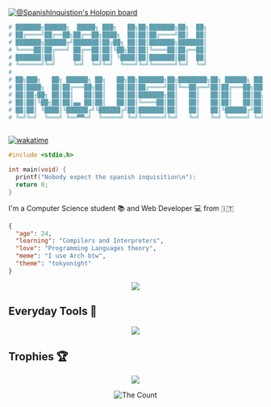[![@SpanishInquistion's Holopin board](https://holopin.io/api/user/board?user=spanishinquisition)](https://holopin.io/@spanishinquisition)
```sh
# ███████╗██████╗  █████╗ ███╗   ██╗██╗███████╗██╗  ██╗                       
# ██╔════╝██╔══██╗██╔══██╗████╗  ██║██║██╔════╝██║  ██║                       
# ███████╗██████╔╝███████║██╔██╗ ██║██║███████╗███████║                       
# ╚════██║██╔═══╝ ██╔══██║██║╚██╗██║██║╚════██║██╔══██║                       
# ███████║██║     ██║  ██║██║ ╚████║██║███████║██║  ██║                       
# ╚══════╝╚═╝     ╚═╝  ╚═╝╚═╝  ╚═══╝╚═╝╚══════╝╚═╝  ╚═╝                       
#                                                                            
# ██╗███╗   ██╗ ██████╗ ██╗   ██╗██╗███████╗██╗████████╗██╗ ██████╗ ███╗   ██╗
# ██║████╗  ██║██╔═══██╗██║   ██║██║██╔════╝██║╚══██╔══╝██║██╔═══██╗████╗  ██║
# ██║██╔██╗ ██║██║   ██║██║   ██║██║███████╗██║   ██║   ██║██║   ██║██╔██╗ ██║
# ██║██║╚██╗██║██║▄▄ ██║██║   ██║██║╚════██║██║   ██║   ██║██║   ██║██║╚██╗██║
# ██║██║ ╚████║╚██████╔╝╚██████╔╝██║███████║██║   ██║   ██║╚██████╔╝██║ ╚████║
# ╚═╝╚═╝  ╚═══╝ ╚══▀▀═╝  ╚═════╝ ╚═╝╚══════╝╚═╝   ╚═╝   ╚═╝ ╚═════╝ ╚═╝  ╚═══╝
                                                                            
```

[![wakatime](https://wakatime.com/badge/user/a066da80-f2e0-402c-bda8-566c96e36484.svg)](https://wakatime.com/@a066da80-f2e0-402c-bda8-566c96e36484?style=social)

```C
#include <stdio.h>

int main(void) {
  printf("Nobody expect the spanish inquisition\n"):
  return 0;
}
```

I'm a Computer Science student 📚 and Web Developer 💻 from 🇮🇹 <br/>

```json
{
  "age": 24,
  "learning": "Compilers and Interpreters",
  "love": "Programming Languages theory",
  "meme": "I use Arch btw",
  "theme": "tokyonight"
}
```

<p align="center">
 <img src="https://quotes-github-readme.vercel.app/api?type=horizontal&theme=tokyonight&quote=Science%20is%20what%20we%20understand%20well%20enough%20to%20explain%20to%20a%20computer%2C%20Art%20is%20all%20the%20rest&author=Donald%20Knuth"/>
</p>

## Everyday Tools 🧰

<p align="center">
  <a href="https://skillicons.dev">
    <img src="https://skillicons.dev/icons?i=linux,neovim,vscode,idea,git,bash,regex,c,js,jest,nodejs,ts,py,lua,ocaml,docker&perline=8"/>
  </a>
</p>

## Trophies 🏆

<p align="center">
  <img src="https://github-profile-trophy.vercel.app/?username=spanishinquisition49&theme=tokyonight&no-bg=true&no-frame=true&rank=SECRET,SSS,SS,S,AAA,AA,A">
</p>


<div align="center">
  <img src="https://count.getloli.com/get/@:SpanishInquisition49?theme=rule34" alt="The Count" />
</div>
